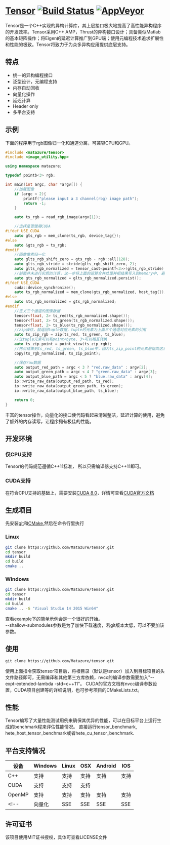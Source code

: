 # [Tensor](https://github.com/Matazure/tensor) [![Build Status](https://travis-ci.org/Matazure/tensor.svg?branch=master)](https://travis-ci.org/Matazure/tensor)  [![AppVeyor](https://img.shields.io/appveyor/ci/zhangzhimin/tensor.svg)](https://ci.appveyor.com/project/zhangzhimin/tensor)
Tensor是一个C++实现的异构计算库，其上层接口极大地提高了高性能异构程序的开发效率。Tensor采用C++ AMP，Thrust的异构接口设计；具备类似Matlab的基本矩阵操作；将Eigen的延迟计算推广到GPU端；使用元编程技术追求扩展性和性能的极致。Tensor将致力于为众多异构应用提供底层支持。

## 特点
* 统一的异构编程接口
* 泛型设计，元编程支持
* 内存自动回收
* 向量化操作
* 延迟计算
* Header only
* 多平台支持

## 示例
下面的程序用于rgb图像归一化和通道分离，可兼容CPU和GPU。
``` cpp
#include <matazure/tensor>
#include <image_utility.hpp>

using namespace matazure;

typedef pointb<3> rgb;

int main(int argc, char *argv[]) {
	//加载图像
	if (argc < 2){
		printf("please input a 3 channel(rbg) image path");
		return -1;
	}

	auto ts_rgb = read_rgb_image(argv[1]);

	//选择是否使用CUDA
#ifdef USE_CUDA
	auto gts_rgb = mem_clone(ts_rgb, device_tag{});
#else
	auto &gts_rgb = ts_rgb;
#endif
	//图像像素归一化
	auto glts_rgb_shift_zero = gts_rgb - rgb::all(128);
	auto glts_rgb_stride = stride(glts_rgb_shift_zero, 2);
	auto glts_rgb_normalized = tensor_cast<pointf<3>>(glts_rgb_stride) / pointf<3>::all(128.0f);
	//前面并未进行实质的计算，这一步将上面的运算合并处理并把结果写入到memory中, 避免了额外的内存开销
	auto gts_rgb_normalized = glts_rgb_normalized.persist();
#ifdef USE_CUDA
	cuda::device_synchronize();
	auto ts_rgb_normalized = mem_clone(gts_rgb_normalized, host_tag{});
#else
	auto &ts_rgb_normalized = gts_rgb_normalized;
#endif
	//定义三个通道的图像数据
	tensor<float, 2> ts_red(ts_rgb_normalized.shape());
	tensor<float, 2> ts_green(ts_rgb_normalized.shape());
	tensor<float, 2> ts_blue(ts_rgb_normalized.shape());
	//zip操作，就返回tuple数据，tuple的元素为上面三个通道对应元素的引用
	auto ts_zip_rgb = zip(ts_red, ts_green, ts_blue);
	//让tuple元素可以和point<byte, 3>可以相互转换
	auto ts_zip_point = point_view(ts_zip_rgb);
	//拷贝结果到ts_red, ts_green, ts_blue中，因为ts_zip_point的元素是指向这三个通道的引用
	copy(ts_rgb_normalized, ts_zip_point);

	//保存raw数据
	auto output_red_path = argc < 3 ? "red.raw_data" : argv[2];
	auto output_green_path = argc < 4 ? "green.raw_data" : argv[3];
	auto output_blue_path = argc < 5 ? "blue.raw_data" : argv[4];
	io::write_raw_data(output_red_path, ts_red);
	io::write_raw_data(output_green_path, ts_green);
	io::write_raw_data(output_blue_path, ts_blue);

	return 0;
}
```
丰富的tensor操作，向量化的接口使代码看起来清晰整洁，延迟计算的使用，避免了额外的内存读写，让程序拥有极佳的性能。
## 开发环境
### 仅CPU支持
Tensor的代码规范遵循C++11标准， 所以只需编译器支持C++11即可。
### CUDA支持
在符合CPU支持的基础上，需要安装[CUDA 8.0](https://developer.nvidia.com/cuda-downloads)，详情可查看[CUDA官方文档](http://docs.nvidia.com/cuda/index.html#axzz4kQuxAvUe)

## 生成项目
先安装[git](https://git-scm.com/)和[CMake](https://cmake.org/),然后在命令行里执行
### Linux
``` sh
git clone https://github.com/Matazure/tensor.git
cd tensor
mkdir build
cd build
cmake ..
```
### Windows
``` sh
git clone https://github.com/Matazure/tensor.git
cd tensor
mkdir build
cd build
cmake .. -G "Visual Studio 14 2015 Win64"
```
查看example下的简单示例会是一个很好的开始。  
--shallow-submodules参数是为了加快下载速度，若git版本太低，可以不要加该参数。
## 使用
```
git clone https://github.com/Matazure/tensor.git
```
使用上面指令获取tensor项目后，将根目录（默认是tensor）加入到目标项目的头文件路径即可，无需编译和其他第三方库依赖，nvcc的编译参数需要加入"--expt-extended-lambda -std=c++11"。 CUDA的官方文档有nvcc编译参数设置，CUDA项目创建等的详细说明，也可参考项目的CMakeLists.txt。

## 性能
Tensor编写了大量性能测试用例来确保其优异的性能，可以在目标平台上运行生成的benchmark程来评估性能情况。 直接运行tensor_benchmark, hete_host_tensor_benchmark或者hete_cu_tensor_benchmark.

## 平台支持情况
| 设备  | Windows | Linux | OSX | Android | IOS |
| --- | --- | --- | --- | --- | --- |
| C++ | 支持 | 支持 | 支持 | 支持 | 支持
| CUDA | 支持 | 支持 | 支持 |  |  |
| OpenMP | 支持 | 支持 | 支持 | 支持 | 支持 |
<!-- |向量化|SSE|SSE|SSE|SSE| | -->

## 许可证书
该项目使用MIT证书授权，具体可查看LICENSE文件
